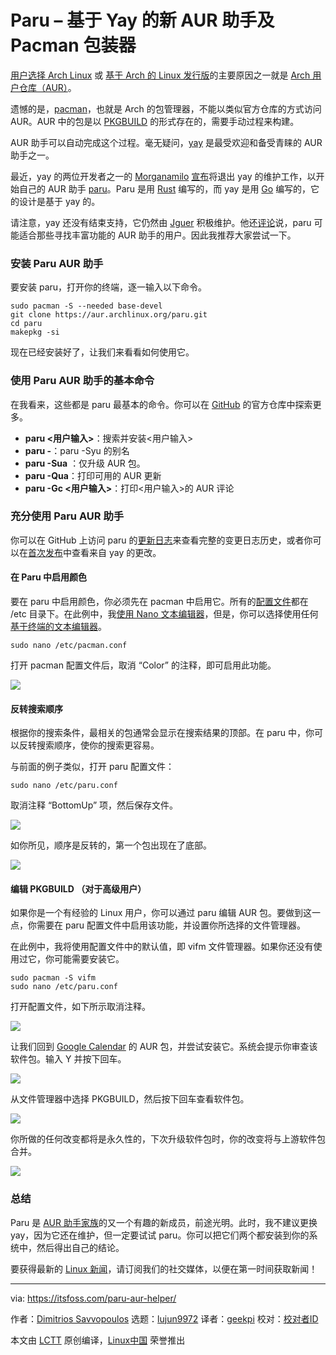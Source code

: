 [#]: collector: (lujun9972)
[#]: translator: (geekpi)
[#]: reviewer: ( )
[#]: publisher: ( )
[#]: url: ( )
[#]: subject: (Paru – A New AUR Helper and Pacman Wrapper Based on Yay)
[#]: via: (https://itsfoss.com/paru-aur-helper/)
[#]: author: (Dimitrios Savvopoulos https://itsfoss.com/author/dimitrios/)

Paru – 基于 Yay 的新 AUR 助手及 Pacman 包装器
======

[用户选择 Arch Linux][1] 或 [基于 Arch 的 Linux 发行版][2]的主要原因之一就是 [Arch 用户仓库（AUR）][3]。

遗憾的是，[pacman][4]，也就是 Arch 的包管理器，不能以类似官方仓库的方式访问 AUR。AUR 中的包是以 [PKGBUILD][5] 的形式存在的，需要手动过程来构建。

AUR 助手可以自动完成这个过程。毫无疑问，[yay][6] 是最受欢迎和备受青睐的 AUR 助手之一。

最近，yay 的两位开发者之一的 [Morganamilo][7] [宣布][8]将退出 yay 的维护工作，以开始自己的 AUR 助手 [paru][9]。Paru 是用 [Rust][10] 编写的，而 yay 是用 [Go][11] 编写的，它的设计是基于 yay 的。

请注意，yay 还没有结束支持，它仍然由 [Jguer][12] 积极维护。他还[评论][13]说，paru 可能适合那些寻找丰富功能的 AUR 助手的用户。因此我推荐大家尝试一下。

### 安装 Paru AUR 助手

要安装 paru，打开你的终端，逐一输入以下命令。

```
sudo pacman -S --needed base-devel
git clone https://aur.archlinux.org/paru.git
cd paru
makepkg -si
```

现在已经安装好了，让我们来看看如何使用它。

### 使用 Paru AUR 助手的基本命令

在我看来，这些都是 paru 最基本的命令。你可以在 [GitHub][9] 的官方仓库中探索更多。

  * **paru &lt;用户输入&gt;**：搜索并安装&lt;用户输入&gt;
  * **paru -**：paru -Syu 的别名
  * **paru -Sua** ：仅升级 AUR 包。
  * **paru -Qua**：打印可用的 AUR 更新
  * **paru -Gc &lt;用户输入&gt;**：打印&lt;用户输入&gt;的 AUR 评论



### 充分使用 Paru AUR 助手

你可以在 GitHub 上访问 paru 的[更新日志][14]来查看完整的变更日志历史，或者你可以在[首次发布][15]中查看来自 yay 的更改。

#### 在 Paru 中启用颜色

要在 paru 中启用颜色，你必须先在 pacman 中启用它。所有的[配置文件][16]都在 /etc 目录下。在此例中，我[使用 Nano 文本编辑器][17]，但是，你可以选择使用任何[基于终端的文本编辑器][18]。

```
sudo nano /etc/pacman.conf
```

打开 pacman 配置文件后，取消 “Color” 的注释，即可启用此功能。

![][19]

#### **反转搜索顺序**

根据你的搜索条件，最相关的包通常会显示在搜索结果的顶部。在 paru 中，你可以反转搜索顺序，使你的搜索更容易。

与前面的例子类似，打开 paru 配置文件：

```
sudo nano /etc/paru.conf
```

取消注释 “BottomUp” 项，然后保存文件。

![][20]

如你所见，顺序是反转的，第一个包出现在了底部。

![][21]

#### **编辑 PKGBUILD** （对于高级用户）

如果你是一个有经验的 Linux 用户，你可以通过 paru 编辑 AUR 包。要做到这一点，你需要在 paru 配置文件中启用该功能，并设置你所选择的文件管理器。

在此例中，我将使用配置文件中的默认值，即 vifm 文件管理器。如果你还没有使用过它，你可能需要安装它。

```
sudo pacman -S vifm
sudo nano /etc/paru.conf
```

打开配置文件，如下所示取消注释。

![][22]

让我们回到 [Google Calendar][23] 的 AUR 包，并尝试安装它。系统会提示你审查该软件包。输入 Y 并按下回车。

![][24]

从文件管理器中选择 PKGBUILD，然后按下回车查看软件包。

![][25]

你所做的任何改变都将是永久性的，下次升级软件包时，你的改变将与上游软件包合并。

![][26]

### 总结

Paru 是 [AUR 助手家族][27]的又一个有趣的新成员，前途光明。此时，我不建议更换 yay，因为它还在维护，但一定要试试 paru。你可以把它们两个都安装到你的系统中，然后得出自己的结论。

要获得最新的 [Linux 新闻][28]，请订阅我们的社交媒体，以便在第一时间获取新闻！

--------------------------------------------------------------------------------

via: https://itsfoss.com/paru-aur-helper/

作者：[Dimitrios Savvopoulos][a]
选题：[lujun9972][b]
译者：[geekpi](https://github.com/geekpi)
校对：[校对者ID](https://github.com/校对者ID)

本文由 [LCTT](https://github.com/LCTT/TranslateProject) 原创编译，[Linux中国](https://linux.cn/) 荣誉推出

[a]: https://itsfoss.com/author/dimitrios/
[b]: https://github.com/lujun9972
[1]: https://itsfoss.com/why-arch-linux/
[2]: https://itsfoss.com/arch-based-linux-distros/
[3]: https://itsfoss.com/aur-arch-linux/
[4]: https://itsfoss.com/pacman-command/
[5]: https://wiki.archlinux.org/index.php/PKGBUILD
[6]: https://news.itsfoss.com/qt-6-released/
[7]: https://github.com/Morganamilo
[8]: https://www.reddit.com/r/archlinux/comments/jjn1c1/paru_v100_and_stepping_away_from_yay/
[9]: https://github.com/Morganamilo/paru
[10]: https://www.rust-lang.org/
[11]: https://golang.org/
[12]: https://github.com/Jguer
[13]: https://aur.archlinux.org/packages/yay/#pinned-788241
[14]: https://github.com/Morganamilo/paru/releases
[15]: https://github.com/Morganamilo/paru/releases/tag/v1.0.0
[16]: https://linuxhandbook.com/linux-directory-structure/#-etc-configuration-files
[17]: https://itsfoss.com/nano-editor-guide/
[18]: https://itsfoss.com/command-line-text-editors-linux/
[19]: https://i0.wp.com/itsfoss.com/wp-content/uploads/2021/01/pacman.conf-color.png?resize=800%2C480&ssl=1
[20]: https://i1.wp.com/itsfoss.com/wp-content/uploads/2021/01/paru.conf-bottomup.png?resize=800%2C480&ssl=1
[21]: https://i2.wp.com/itsfoss.com/wp-content/uploads/2021/01/paru.conf-bottomup-2.png?resize=800%2C480&ssl=1
[22]: https://i2.wp.com/itsfoss.com/wp-content/uploads/2021/01/paru.conf-vifm.png?resize=732%2C439&ssl=1
[23]: https://aur.archlinux.org/packages/gcalcli/
[24]: https://i2.wp.com/itsfoss.com/wp-content/uploads/2021/01/paru-proceed-for-review.png?resize=800%2C480&ssl=1
[25]: https://i0.wp.com/itsfoss.com/wp-content/uploads/2021/01/paru-proceed-for-review-2.png?resize=800%2C480&ssl=1
[26]: https://i1.wp.com/itsfoss.com/wp-content/uploads/2021/01/paru-proceed-for-review-3.png?resize=800%2C480&ssl=1
[27]: https://itsfoss.com/best-aur-helpers/
[28]: https://news.itsfoss.com/